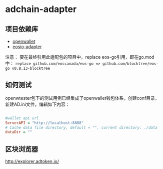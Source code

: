 # adchain-adapter

## 项目依赖库

- [openwallet](https://github.com/blocktree/openwallet.git)
- [eosio-adapter](https://github.com/blocktree/eosio-adapter.git)

注意：
要在最终引用此适配包的项目中，replace eos-go引用，即在go.mod中：
`replace github.com/eoscanada/eos-go => github.com/blocktree/eos-go v0.8.13-blocktree`


## 如何测试

openwtester包下的测试用例已经集成了openwallet钱包体系，创建conf目录，新建AD.ini文件，编辑如下内容：

```ini

#wallet api url
ServerAPI = "http://localhost:8888"
# Cache data file directory, default = "", current directory: ./data
dataDir = ""

```

## 区块浏览器

http://explorer.adtoken.io/
